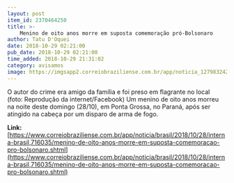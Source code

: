 ```yaml
---
layout: post
item_id: 2370464250
title: >-
    Menino de oito anos morre em suposta comemoração pró-Bolsonaro
author: Tatu D'Oquei
date: 2018-10-29 02:21:00
pub_date: 2018-10-29 02:21:00
time_added: 2018-10-29 21:31:02
category: avisamos
image: https://imgsapp2.correiobraziliense.com.br/app/noticia_127983242361/2018/10/28/716035/20181028232413131542e.jpg
---
```


O autor do crime era amigo da família e foi preso em flagrante no local (foto: Reprodução da internet/Facebook) Um menino de oito anos morreu na noite deste domingo (28/10), em Ponta Grossa, no Paraná, após ser atingido na cabeça por um disparo de arma de fogo.

**Link:** [https://www.correiobraziliense.com.br/app/noticia/brasil/2018/10/28/interna-brasil,716035/menino-de-oito-anos-morre-em-suposta-comemoracao-pro-bolsonaro.shtml](https://www.correiobraziliense.com.br/app/noticia/brasil/2018/10/28/interna-brasil,716035/menino-de-oito-anos-morre-em-suposta-comemoracao-pro-bolsonaro.shtml)

